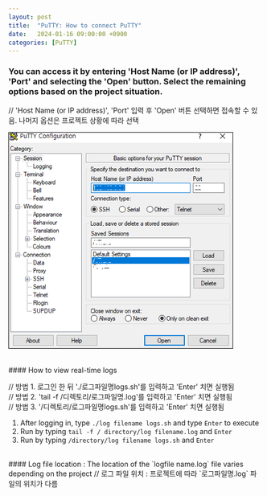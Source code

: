```yaml
---
layout: post
title:  "PuTTY: How to connect PuTTY"
date:   2024-01-16 09:00:00 +0900
categories: [PuTTY]
---
```


### You can access it by entering 'Host Name (or IP address)', 'Port' and selecting the 'Open' button. Select the remaining options based on the project situation.   
// 'Host Name (or IP address)', 'Port' 입력 후 'Open' 버튼 선택하면 접속할 수 있음. 나머지 옵션은 프로젝트 상황에 따라 선택   
   
![](https://raw.githubusercontent.com/mmmirrra/mmmirrra.github.io/main/_assets/puttyConnect.png)
   
<br />
#### How to view real-time logs   
   
// 방법 1. 로그인 한 뒤 './로그파일명logs.sh'를 입력하고 'Enter' 치면 실행됨   
// 방법 2. 'tail -f /디렉토리/로그파일명.log'를 입력하고 'Enter' 치면 실행됨   
// 방법 3. '/디렉토리/로그파일명logs.sh'를 입력하고 'Enter' 치면 실행됨   
   
1. After logging in, type `./log filename logs.sh` and type `Enter` to execute   
2. Run by typing `tail -f / directory/log filename.log` and `Enter`   
3. Run by typing `/directory/log filename logs.sh` and `Enter`   
   
<br />
#### Log file location : The location of the `logfile name.log` file varies depending on the project   
// 로그 파일 위치 : 프로젝트에 따라 `로그파일명.log` 파일의 위치가 다름   
